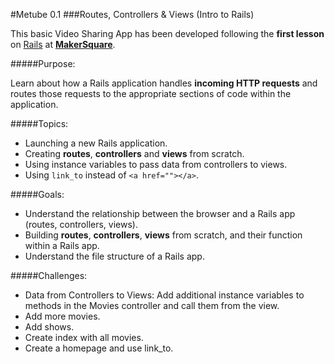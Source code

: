 #Metube 0.1
###Routes, Controllers & Views (Intro to Rails)


This basic Video Sharing App has been developed following the **first lesson** on [Rails](http://rubyonrails.org/) at [**MakerSquare**](http://www.makersquare.com/).

#####Purpose:

Learn about how a Rails application handles **incoming HTTP requests** and routes those requests to the appropriate sections of code within the application. 

#####Topics:

- Launching a new Rails application.
- Creating **routes**, **controllers** and **views** from scratch.
- Using instance variables to pass data from controllers to views.
- Using `link_to` instead of `<a href=""></a>`.

#####Goals:
- Understand the relationship between the browser and a Rails app (routes, controllers, views).
- Building **routes**, **controllers**, **views** from scratch, and their function within a Rails app.
- Understand the file structure of a Rails app.

#####Challenges:
- Data from Controllers to Views: Add additional instance variables to methods in the Movies controller and call them from the view.
- Add more movies.
- Add shows.
- Create index with all movies.
- Create a homepage and use link_to.